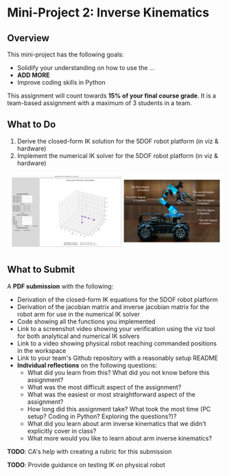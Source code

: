 # Mini-Project 2: Inverse Kinematics

## Overview
This mini-project has the following goals:
- Solidify your understanding on how to use the ...
- **ADD MORE**
- Improve coding skills in Python

This assignment will count towards **15% of your final course grade**. It is a team-based assignment with a maximum of 3 students in a team.

## What to Do

1. Derive the closed-form IK solution for the 5DOF robot platform (in viz & hardware)
2. Implement the numerical IK solver for the 5DOF robot platform (in viz & hardware)

<img src = "media/mini-project-1.png">

## What to Submit

A **PDF submission** with the following:
- Derivation of the closed-form IK equations for the 5DOF robot platform
- Derivation of the jacobian matrix and inverse jacobian matrix for the robot arm for use in the numerical IK solver
- Code showing all the functions you implemented
- Link to a screenshot video showing your verification using the viz tool for both analytical and numerical IK solvers
- Link to a video showing physical robot reaching commanded positions in the workspace
- Link to your team's Github repository with a reasonably setup README
- **Individual reflections** on the following questions:
    - What did you learn from this? What did you not know before this assignment?
    - What was the most difficult aspect of the assignment?
    - What was the easiest or most straightforward aspect of the assignment?
    - How long did this assignment take? What took the most time (PC setup? Coding in Python? Exploring the questions?)?
    - What did you learn about arm inverse kinematics that we didn't explicitly cover in class?
    - What more would you like to learn about arm inverse kinematics?

**TODO**: CA's help with creating a rubric for this submission

**TODO**: Provide guidance on testing IK on physical robot
